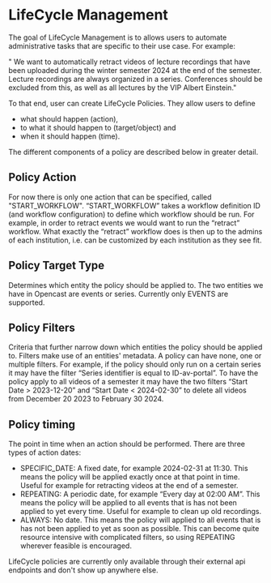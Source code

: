 LifeCycle Management
====================

The goal of LifeCycle Management is to allows users to automate administrative tasks that are specific to their use
case. For example:

" We want to automatically retract videos of lecture recordings that have been uploaded during the winter semester 2024
at the end of the semester. Lecture recordings are always organized in a series. Conferences should be excluded from
this, as well as all lectures by the VIP Albert Einstein."

To that end, user can create LifeCycle Policies. They allow users to define

- what should happen (action),
- to what it should happen to (target/object) and
- when it should happen (time).

The different components of a policy are described below in greater detail.

## Policy Action

For now there is only one action that can be specified, called "START_WORKFLOW". “START_WORKFLOW” takes a workflow
definition ID (and workflow configuration) to define which workflow should be run. For example, in order to retract
events we would want to run the “retract” workflow. What exactly the “retract” workflow does is then up to the admins
of each institution, i.e. can be customized by each institution as they see fit.

## Policy Target Type

Determines which entity the policy should be applied to. The two entities we have in Opencast are events
or series. Currently only EVENTS are supported.

## Policy Filters

Criteria that further narrow down which entities the policy should be applied to. Filters make use of an entities'
metadata. A policy can have none, one or multiple filters. For example, if the policy should only run on a certain
series it may have the filter “Series identifier is equal to ID-av-portal”. To have the policy apply to all videos of a
semester it may have the two filters “Start Date > 2023-12-20” and “Start Date < 2024-02-30” to delete all videos
from December 20 2023 to February 30 2024.


## Policy timing

The point in time when an action should be performed. There are three types of action dates:

- SPECIFIC_DATE: A fixed date, for example 2024-02-31 at 11:30. This means the policy will be applied exactly once at
  that point in time. Useful for example for retracting videos at the end of a semester.
- REPEATING: A periodic date, for example “Every day at 02:00 AM”. This means the policy will be applied to all events
  that is has not been applied to yet every time. Useful for example to clean up old recordings.
- ALWAYS: No date. This means the policy will applied to all events that is has not been applied to yet as soon as
  possible. This can become quite resource intensive with complicated filters, so using REPEATING wherever feasible is
  encouraged.

LifeCycle policies are currently only available through their external api endpoints and don't show up anywhere else.


